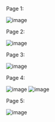 Page 1:

![image](https://github.com/yaApela/DesignPages/assets/94871867/01373277-5f1e-4f61-86f6-4c62cabfbe9b)

Page 2:

![image](https://github.com/yaApela/DesignPages/assets/94871867/1b65d00d-e7ff-4618-95f4-65bdf31b8584)

Page 3:

![image](https://github.com/yaApela/DesignPages/assets/94871867/2fea8d8a-fe7d-42d7-92f5-11771193616b)

Page 4:

![image](https://github.com/yaApela/DesignPages/assets/94871867/9cf094ad-16d4-4020-a50e-4ae8dc8fa6a8)
![image](https://github.com/yaApela/DesignPages/assets/94871867/1c404d55-ea74-44d4-9cf7-f8dd3e099726)

Page 5:

![image](https://github.com/yaApela/DesignPages/assets/94871867/a33ad1c1-3fe2-46f7-a535-e79f8b0ea1e3)


